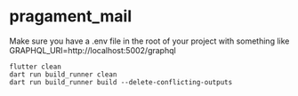 # pragament_mail

Make sure you have a .env file in the root of your project with something like
GRAPHQL_URI=http://localhost:5002/graphql

```
flutter clean
dart run build_runner clean
dart run build_runner build --delete-conflicting-outputs
```
